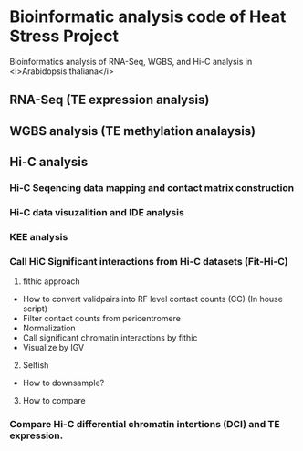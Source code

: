 # Bioinformatic analysis code of Heat Stress Project
Bioinformatics analysis of RNA-Seq, WGBS, and Hi-C analysis in &lt;i>Arabidopsis thaliana&lt;/i>

## RNA-Seq (TE expression analysis)

## WGBS analysis (TE methylation analaysis)

## Hi-C analysis 

### Hi-C Seqencing data mapping and contact matrix construction
### Hi-C data visuzalition and IDE analysis
### KEE analysis
### Call HiC Significant interactions from Hi-C datasets (Fit-Hi-C)
1. fithic approach


- How to convert validpairs into RF level contact counts (CC) (In house script)
- Filter contact counts from pericentromere
- Normalization
- Call significant chromatin interactions by fithic
- Visualize by IGV

2. Selfish

- How to downsample?
3. How to compare


### Compare Hi-C differential chromatin intertions (DCI) and TE expression.


